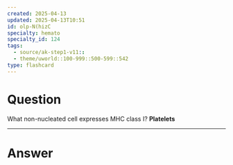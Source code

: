 ```yaml
---
created: 2025-04-13
updated: 2025-04-13T10:51
id: olp-N(hizC
specialty: hemato
specialty_id: 124
tags:
  - source/ak-step1-v11::
  - theme/uworld::100-999::500-599::542
type: flashcard
---
```


# Question
What non-nucleated cell expresses MHC class I?    **Platelets**

---

# Answer
